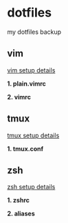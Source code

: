# dotfiles
my dotfiles backup

## vim

[vim setup details](https://github.com/TSLsun/macOS_settings/blob/master/vim-setup.md)

**1. plain.vimrc** 

**2. vimrc** 

## tmux

[tmux setup details](https://github.com/TSLsun/macOS_settings/blob/master/tmux-setup.md)

**1. tmux.conf**

## zsh

[zsh setup details](https://github.com/TSLsun/macOS_settings/blob/master/zsh-setup.md)

**1. zshrc**

**2. aliases**
